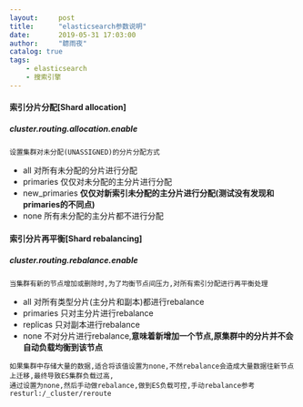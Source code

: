 ```yaml
---
layout:     post
title:      "elasticsearch参数说明"
date:       2019-05-31 17:03:00
author:     "聼雨夜"
catalog: true
tags:
    - elasticsearch
    - 搜索引擎
---
```

#### 索引分片分配[Shard allocation]
##### cluster.routing.allocation.enable
```设置集群对未分配(UNASSIGNED)的分片分配方式```
* all 对所有未分配的分片进行分配
* primaries 仅仅对未分配的主分片进行分配
* new_primaries <strong>仅仅对新索引未分配的主分片进行分配(测试没有发现和primaries的不同点)</strong>
* none 所有未分配的主分片都不进行分配

#### 索引分片再平衡[Shard rebalancing]
##### cluster.routing.rebalance.enable
```当集群有新的节点增加或删除时,为了均衡节点间压力,对所有索引分配进行再平衡处理```
* all 对所有类型分片(主分片和副本)都进行rebalance
* primaries 只对主分片进行rebalance
* replicas 只对副本进行rebalance
* none 不对分片进行rebalance,**意味着新增加一个节点,原集群中的分片并不会自动负载均衡到该节点**<br/>
```
如果集群中存储大量的数据,适合将该值设置为none,不然rebalance会造成大量数据往新节点上迁移,最终导致ES集群负载过高,
通过设置为none,然后手动做rebalance,做到ES负载可控,手动rebalance参考resturl:/_cluster/reroute
```    

